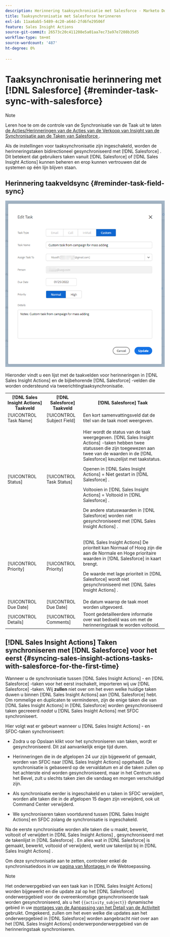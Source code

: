 ```yaml
---
description: Herinnering taaksynchronisatie met Salesforce - Marketo Docs - Productdocumentatie
title: Taaksynchronisatie met Salesforce herinneren
exl-id: 11aa6ab5-5489-4c20-a64d-2fd6fe29506f
feature: Sales Insight Actions
source-git-commit: 26573c20c411208e5a01aa7ec73a97e7208b35d5
workflow-type: tm+mt
source-wordcount: '487'
ht-degree: 0%

---
```


# Taaksynchronisatie herinnering met [!DNL Salesforce] {#reminder-task-sync-with-salesforce}

>[!NOTE]
>
>Leren hoe te om de controle van de Synchronisatie van de Taak uit te laten [ de Acties/Herinneringen van de Acties van de Verkoop van Insight van de Synchronisatie aan de Taken van Salesforce ](/help/marketo/product-docs/marketo-sales-insight/actions/crm/salesforce-integration/sync-sales-activities-to-salesforce.md#sync-sales-insight-actions-tasks-reminders-to-salesforce-tasks).

Als de instellingen voor taaksynchronisatie zijn ingeschakeld, worden de herinneringstaken bidirectioneel gesynchroniseerd met [!DNL Salesforce] . Dit betekent dat gebruikers taken vanuit [!DNL Salesforce] of [!DNL Sales Insight Actions] kunnen beheren en erop kunnen vertrouwen dat de systemen op één lijn blijven staan.

## Herinnering taakveldsync {#reminder-task-field-sync}

![](assets/reminder-task-sync-with-salesforce-1.png)

Hieronder vindt u een lijst met de taakvelden voor herinneringen in [!DNL Sales Insight Actions] en de bijbehorende [!DNL Salesforce] -velden die worden ondersteund via tweerichtingtaaksynchronisatie.

<table>
 <tr>
  <th>[!DNL Sales Insight Actions] Taakveld</th>
  <th>[!DNL Salesforce] Taakveld</th>
  <th>[!DNL Salesforce] Taak</th>
 </tr>
 <tr>
  <td>[!UICONTROL Task Name]</td>
  <td>[!UICONTROL Subject Field]</td>
  <td>Een kort samenvattingsveld dat de titel van de taak moet weergeven.</td>
 </tr>
 <tr>
  <td>[!UICONTROL Status]</td>
  <td>[!UICONTROL Task Status]</td>
  <td><p>Hier wordt de status van de taak weergegeven. [!DNL Sales Insight Actions] -taken hebben twee statussen die zijn toegewezen aan twee van de waarden in de [!DNL Salesforce] keuzelijst met taakstatus.</p>
  <p>Openen in [!DNL Sales Insight Actions] = Niet gestart in [!DNL Salesforce] .</p>
  <p>Voltooien in [!DNL Sales Insight Actions] = Voltooid in [!DNL Salesforce] .</p>
  <p>De andere statuswaarden in [!DNL Salesforce] worden niet gesynchroniseerd met [!DNL Sales Insight Actions] .</p></td>
 </tr>
 <tr>
  <td>[!UICONTROL Priority]</td>
  <td>[!UICONTROL Priority]</td>
  <td><p>[!DNL Sales Insight Actions] De prioriteit kan Normaal of Hoog zijn die aan de Normale en Hoge prioritaire waarden in [!DNL Salesforce] in kaart brengt.</p>
  <p>De waarde met lage prioriteit in [!DNL Salesforce] wordt niet gesynchroniseerd met [!DNL Sales Insight Actions] .</p></td>
 </tr>
 <tr>
  <td>[!UICONTROL Due Date]</td>
  <td>[!UICONTROL Due Date]</td>
  <td>De datum waarop de taak moet worden uitgevoerd.</td>
 </tr>
 <tr>
  <td>[!UICONTROL Details]</td>
  <td>[!UICONTROL Comments]</td>
  <td>Toont gedetailleerdere informatie over wat bedoeld was om met de herinneringstaak te worden voltooid.</td>
 </tr>
</table>

## [!DNL Sales Insight Actions] Taken synchroniseren met [!DNL Salesforce] voor het eerst {#syncing-sales-insight-actions-tasks-with-salesforce-for-the-first-time}

Wanneer u de synchronisatie tussen [!DNL Sales Insight Actions] - en [!DNL Salesforce] -taken voor het eerst inschakelt, importeren wij uw [!DNL Salesforce] -taken. Wij **zullen** niet over om het even welke huidige taken duwen u binnen [!DNL Sales Insight Actions] aan [!DNL Salesforce] hebt. Om rommelige en duplicaten te verminderen, zijn de enige taken die van [!DNL Sales Insight Actions] in [!DNL Salesforce] worden gesynchroniseerd taken gecreeerd *nadat* u [!DNL Sales Insight Actions] met SFDC synchroniseert.

Hier volgt wat er gebeurt wanneer u [!DNL Sales Insight Actions] - en SFDC-taken synchroniseert:

* Zodra u op Opslaan klikt voor het synchroniseren van taken, wordt er gesynchroniseerd. Dit zal aanvankelijk enige tijd duren.

* Herinneringen die in de afgelopen 24 uur zijn bijgewerkt of gemaakt, worden van SFDC naar [!DNL Sales Insight Actions] opgehaald. De synchronisatie is gebaseerd op de vervaldatum en al die taken zullen op het achterste eind worden gesynchroniseerd, maar in het Centrum van het Bevel, zult u slechts taken zien die vandaag en morgen verschuldigd zijn.

* Als synchronisatie eerder is ingeschakeld en u taken in SFDC verwijdert, worden alle taken die in de afgelopen 15 dagen zijn verwijderd, ook uit Command Center verwijderd.

* We synchroniseren taken voortdurend tussen [!DNL Sales Insight Actions] en SFDC zolang de synchronisatie is ingeschakeld.

Na de eerste synchronisatie worden alle taken die u maakt, bewerkt, voltooit of verwijdert in [!DNL Sales Insight Actions] , gesynchroniseerd met de takenlijst in [!DNL Salesforce] . En alles wat in [!DNL Salesforce] is gemaakt, bewerkt, voltooid of verwijderd, werkt uw takenlijst bij in [!DNL Sales Insight Actions] .

Om deze synchronisatie aan te zetten, controleer enkel de synchronisatiedoos in uw [ pagina van Montages ](https://toutapp.com/login) in de Webtoepassing.

>[!NOTE]
>
>Het onderwerpgebied van een taak kan in [!DNL Sales Insight Actions] worden bijgewerkt en die update zal op het [!DNL Salesforce] onderwerpgebied voor de overeenkomstige gesynchroniseerde taak worden gesynchroniseerd, als u het `{{activity_subject}}` dynamische gebied in uw [ montages van de Aanpassing van het Detail van de Activiteit ](/help/marketo/product-docs/marketo-sales-insight/actions/crm/salesforce-integration/configure-salesforce-activity-detail-customization.md) gebruikt. Omgekeerd, zullen om het even welke die updates aan het onderwerpgebied in [!DNL Salesforce] worden aangebracht _niet_ over aan het [!DNL Sales Insight Actions] onderwerponderwerpgebied van de herinneringstaak synchroniseren.
